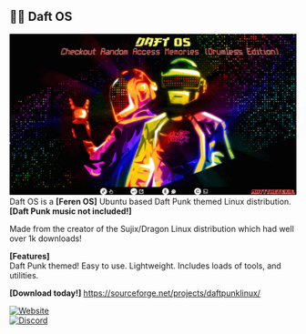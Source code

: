 ## 🤖🎸 Daft OS</br>
![image](https://raw.githubusercontent.com/Daft-OS/Daft-OS/main/daftos.gif)
Daft OS is a **[Feren OS]** Ubuntu based Daft Punk themed Linux distribution. **[Daft Punk music not included!]**

Made from the creator of the Sujix/Dragon Linux distribution which had well over 1k downloads!</br>

**[Features]**</br>
Daft Punk themed!
Easy to use.
Lightweight.
Includes loads of tools, and utilities.</br>

**[Download today!]**
https://sourceforge.net/projects/daftpunklinux/</br>

[![Website](https://tinyurl.com/bdffr5tr)](https://home.venith.net)<br>
[![Discord](https://tinyurl.com/3b9s4sz7)](https://discord.gg/VhfM3UncBB)<br>
